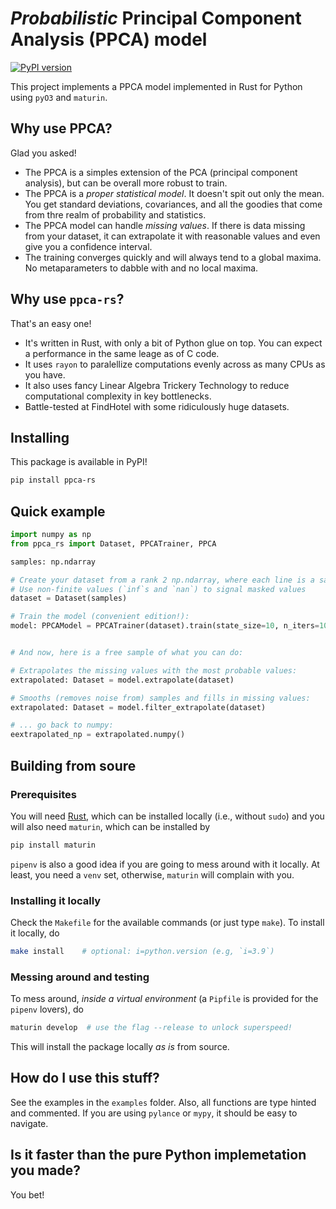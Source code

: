# _Probabilistic_ Principal Component Analysis (PPCA) model

[![PyPI version](https://badge.fury.io/py/ppca-rs.svg)](https://badge.fury.io/py/ppca-rs)

This project implements a PPCA model implemented in Rust for Python using `pyO3` and `maturin`.

## Why use PPCA?

Glad you asked!

* The PPCA is a simples extension of the PCA (principal component analysis), but can be overall more robust to train.
* The PPCA is a _proper statistical model_. It doesn't spit out only the mean. You get standard deviations, covariances, and all the goodies that come from thre realm of probability and statistics.
* The PPCA model can handle _missing values_. If there is data missing from your dataset, it can extrapolate it with reasonable values and even give you a confidence interval.
* The training converges quickly and will always tend to a global maxima. No metaparameters to dabble with and no local maxima.

## Why use `ppca-rs`?

That's an easy one!

* It's written in Rust, with only a bit of Python glue on top. You can expect a performance in the same leage as of C code.
* It uses `rayon` to paralellize computations evenly across as many CPUs as you have.
* It also uses fancy Linear Algebra Trickery Technology to reduce computational complexity in key bottlenecks. 
* Battle-tested at FindHotel with some ridiculously huge datasets.

## Installing

This package is available in PyPI!
```bash
pip install ppca-rs
```


## Quick example

```python
import numpy as np
from ppca_rs import Dataset, PPCATrainer, PPCA

samples: np.ndarray

# Create your dataset from a rank 2 np.ndarray, where each line is a sample.
# Use non-finite values (`inf`s and `nan`) to signal masked values
dataset = Dataset(samples)

# Train the model (convenient edition!):
model: PPCAModel = PPCATrainer(dataset).train(state_size=10, n_iters=10)


# And now, here is a free sample of what you can do:

# Extrapolates the missing values with the most probable values:
extrapolated: Dataset = model.extrapolate(dataset)

# Smooths (removes noise from) samples and fills in missing values:
extrapolated: Dataset = model.filter_extrapolate(dataset)

# ... go back to numpy:
eextrapolated_np = extrapolated.numpy()

```

## Building from soure

### Prerequisites

You will need [Rust](https://rust-lang.org/), which can be installed locally (i.e., without `sudo`) and you will also need `maturin`, which can be installed by 
```bash
pip install maturin
```
`pipenv` is also a good idea if you are going to mess around with it locally. At least, you need a `venv` set, otherwise, `maturin` will complain with you.

### Installing it locally

Check the `Makefile` for the available commands (or just type `make`). To install it locally, do
```bash
make install    # optional: i=python.version (e.g, `i=3.9`)
```

### Messing around and testing

To mess around, _inside a virtual environment_ (a `Pipfile` is provided for the `pipenv` lovers), do
```bash
maturin develop  # use the flag --release to unlock superspeed!
```
This will install the package locally _as is_ from source.

## How do I use this stuff?

See the examples in the `examples` folder. Also, all functions are type hinted and commented. If you are using `pylance` or `mypy`, it should be easy to navigate.

## Is it faster than the pure Python implemetation you made?

You bet!
